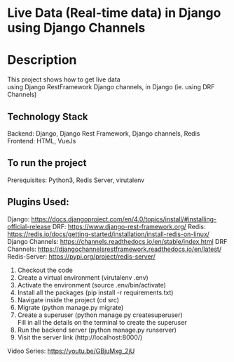 # Live Data (Real-time data) in Django using Django Channels

# Description
This project shows how to get live data <br />
using Django RestFramework Django channels, in Django (ie. using DRF Channels)

## Technology Stack
Backend: Django, Django Rest Framework, Django channels, Redis<br />
Frontend: HTML, VueJs


## To run the project
Prerequisites: Python3, Redis Server, virutalenv

## Plugins Used:
Django: https://docs.djangoproject.com/en/4.0/topics/install/#installing-official-release
DRF: https://www.django-rest-framework.org/
Redis: https://redis.io/docs/getting-started/installation/install-redis-on-linux/
Django Channels: https://channels.readthedocs.io/en/stable/index.html
DRF Channels: https://djangochannelsrestframework.readthedocs.io/en/latest/
Redis-Server: https://pypi.org/project/redis-server/

1. Checkout the code
2. Create a virtual environment (virutalenv .env)
3. Activate the environment (source .env/bin/activate)
4. Install all the packages (pip install -r requirements.txt)
5. Navigate inside the project (cd src)
6. Migrate (python manage.py migrate)
7. Create a superuser (python manage.py createsuperuser) <br />
   Fill in all the details on the terminal to create the superuser
8. Run the backend server (python manage.py runserver)
9. Visit the server link (http://localhost:8000/)

Video Series: https://youtu.be/GBjuMxg_2jU
